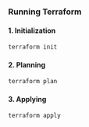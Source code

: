 ### Running Terraform


#### 1. Initialization
```bash
terraform init
```

#### 2. Planning
```bash
terraform plan
```


#### 3. Applying
```bash
terraform apply
```
